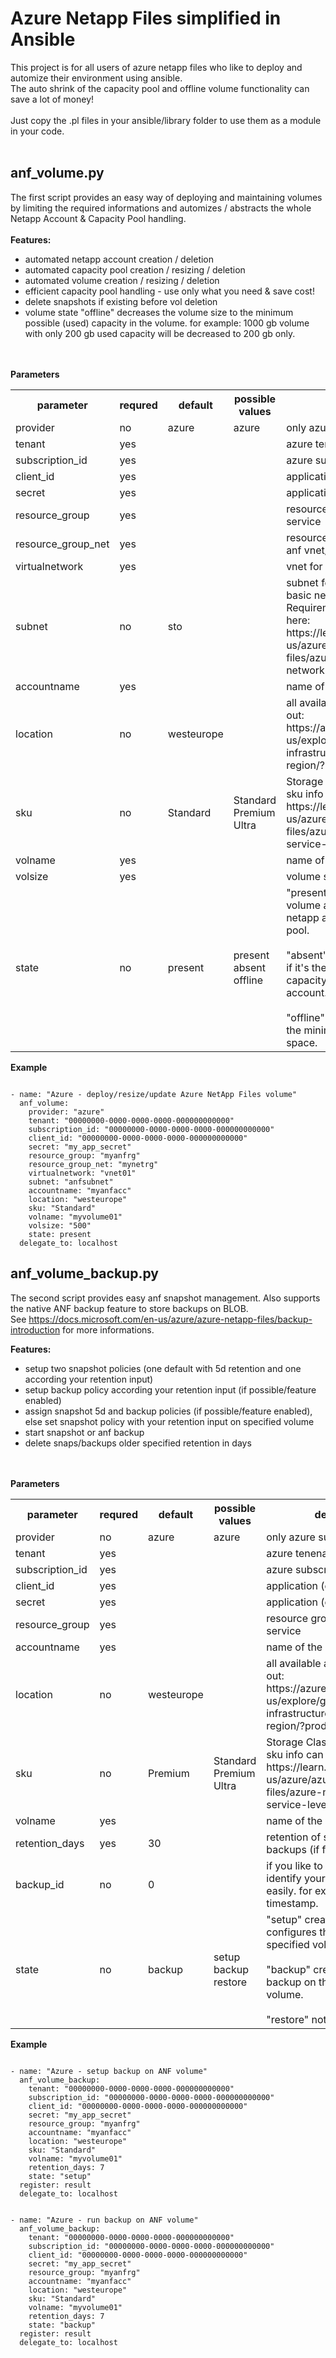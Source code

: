 # Azure Netapp Files simplified in Ansible

This project is for all users of azure netapp files who like to deploy and automize their environment using ansible.<br>
The auto shrink of the capacity pool and offline volume functionality can save a lot of money!<br>
<br>
Just copy the .pl files in your ansible/library folder to use them as a module in your code.
<br><br>
## anf_volume.py
The first script provides an easy way of deploying and maintaining volumes by limiting the required informations and automizes / abstracts the whole Netapp Account & Capacity Pool handling.<br><br>
<b>Features:</b><br>
<div><ul>
  <li>automated netapp account creation / deletion</li>
  <li>automated capacity pool creation / resizing / deletion</li>
  <li>automated volume creation / resizing / deletion</li>
  <li>efficient capacity pool handling - use only what you need & save cost!</li>
  <li>delete snapshots if existing before vol deletion</li>
  <li>volume state "offline" decreases the volume size to the minimum possible (used) capacity in the volume. for example: 1000 gb volume with only 200 gb used capacity will be decreased to 200 gb only.</li>
</ul></div>

<br><br>
<b>Parameters</b>
<table>
  <tr>
    <th>parameter</th>
    <th>requred</th>
    <th>default</th>
    <th>possible values</th>
    <th>description</th>
  </tr>
  <tr>
    <td>provider</td>
    <td>no</td>
    <td>azure</td>
    <td>azure</td>
    <td>only azure support right now.</td>
  </tr>
  <tr>
    <td>tenant</td>
    <td>yes</td>
    <td></td>
    <td></td>
    <td>azure tenenat id</td>
  </tr>
  <tr>
    <td>subscription_id</td>
    <td>yes</td>
    <td></td>
    <td></td>
    <td>azure subscription id</td>
  </tr>
  <tr>
    <td>client_id</td>
    <td>yes</td>
    <td></td>
    <td></td>
    <td>application (client) id</td>
  </tr>
  <tr>
    <td>secret</td>
    <td>yes</td>
    <td></td>
    <td></td>
    <td>application (client) secret</td>
  </tr>
  <tr>
    <td>resource_group</td>
    <td>yes</td>
    <td></td>
    <td></td>
    <td>resource group for your anf service</td>
  </tr>
  <tr>
    <td>resource_group_net</td>
    <td>yes</td>
    <td></td>
    <td></td>
    <td>resource group of the existing anf vnet/subnet</td>
  </tr>
  <tr>
    <td>virtualnetwork</td>
    <td>yes</td>
    <td></td>
    <td></td>
    <td>vnet for anf</td>
  </tr>
  <tr>
    <td>subnet</td>
    <td>no</td>
    <td>sto</td>
    <td></td>
    <td>subnet for anf. Till now only basic networking supported. Requirements can be found here: <link>https://learn.microsoft.com/en-us/azure/azure-netapp-files/azure-netapp-files-network-topologies#subnets</link></td>
  </tr>
  <tr>
    <td>accountname</td>
    <td>yes</td>
    <td></td>
    <td></td>
    <td>name of the netapp account</td>
  </tr>
  <tr>
    <td>location</td>
    <td>no</td>
    <td>westeurope</td>
    <td></td>
    <td>all available anf locations. check out: <link>https://azure.microsoft.com/en-us/explore/global-infrastructure/products-by-region/?products=netapp</link></td>
  </tr>
  <tr>
    <td>sku</td>
    <td>no</td>
    <td>Standard</td>
    <td>Standard<br>Premium<br>Ultra</td>
    <td>Storage Class of the volume. sku info can be found here: <link>https://learn.microsoft.com/en-us/azure/azure-netapp-files/azure-netapp-files-service-levels</link></td>
  </tr>
  <tr>
    <td>volname</td>
    <td>yes</td>
    <td></td>
    <td></td>
    <td>name of the volume</td>
  </tr>
  <tr>
    <td>volsize</td>
    <td>yes</td>
    <td></td>
    <td></td>
    <td>volume size in gb</td>
  </tr>
  <tr>
    <td>state</td>
    <td>no</td>
    <td>present</td>
    <td>present<br>absent<br>offline</td>
    <td>"present" creates or updates a volume and if required the netapp account and capacity pool.<br><br>"absent" deletes a volume and if it's the last one deletes the capacity pool and storage account.<br><br>"offline" shrinks the volume to the minimum possible used space.</td>
  </tr>
</table>

<b>Example</b>
<pre><code>
- name: "Azure - deploy/resize/update Azure NetApp Files volume"
  anf_volume:    
    provider: "azure"
    tenant: "00000000-0000-0000-0000-000000000000"
    subscription_id: "00000000-0000-0000-0000-000000000000"
    client_id: "00000000-0000-0000-0000-000000000000"
    secret: "my_app_secret"
    resource_group: "myanfrg"
    resource_group_net: "mynetrg"
    virtualnetwork: "vnet01"
    subnet: "anfsubnet"
    accountname: "myanfacc"
    location: "westeurope"
    sku: "Standard" 
    volname: "myvolume01"
    volsize: "500"    
    state: present
  delegate_to: localhost
</code></pre>

## anf_volume_backup.py
The second script provides easy anf snapshot management. Also supports the native ANF backup feature to store backups on BLOB.<br>
See <link>https://docs.microsoft.com/en-us/azure/azure-netapp-files/backup-introduction</link> for more informations.

<b>Features:</b><br>
<div><ul>
  <li>setup two snapshot policies (one default with 5d retention and one according your retention input)</li>
  <li>setup backup policy according your retention input (if possible/feature enabled)</li>
  <li>assign snapshot 5d and backup policies (if possible/feature enabled), else set snapshot policy with your retention input on specified volume</li>
  <li>start snapshot or anf backup</li>
  <li>delete snaps/backups older specified retention in days</li>
</ul></div>

<br><br>
<b>Parameters</b>
<table>
  <tr>
    <th>parameter</th>
    <th>requred</th>
    <th>default</th>
    <th>possible values</th>
    <th>description</th>
  </tr>
  <tr>
    <td>provider</td>
    <td>no</td>
    <td>azure</td>
    <td>azure</td>
    <td>only azure support right now.</td>
  </tr>
  <tr>
    <td>tenant</td>
    <td>yes</td>
    <td></td>
    <td></td>
    <td>azure tenenat id</td>
  </tr>
  <tr>
    <td>subscription_id</td>
    <td>yes</td>
    <td></td>
    <td></td>
    <td>azure subscription id</td>
  </tr>
  <tr>
    <td>client_id</td>
    <td>yes</td>
    <td></td>
    <td></td>
    <td>application (client) id</td>
  </tr>
  <tr>
    <td>secret</td>
    <td>yes</td>
    <td></td>
    <td></td>
    <td>application (client) secret</td>
  </tr>
  <tr>
    <td>resource_group</td>
    <td>yes</td>
    <td></td>
    <td></td>
    <td>resource group for your anf service</td>
  </tr>
  <tr>
    <td>accountname</td>
    <td>yes</td>
    <td></td>
    <td></td>
    <td>name of the netapp account</td>
  </tr>
  <tr>
    <td>location</td>
    <td>no</td>
    <td>westeurope</td>
    <td></td>
    <td>all available anf locations. check out: <link>https://azure.microsoft.com/en-us/explore/global-infrastructure/products-by-region/?products=netapp</link></td>
  </tr>
  <tr>
    <td>sku</td>
    <td>no</td>
    <td>Premium</td>
    <td>Standard<br>Premium<br>Ultra</td>
    <td>Storage Class of the volume. sku info can be found here: <link>https://learn.microsoft.com/en-us/azure/azure-netapp-files/azure-netapp-files-service-levels</link></td>
  </tr>
  <tr>
    <td>volname</td>
    <td>yes</td>
    <td></td>
    <td></td>
    <td>name of the volume</td>
  </tr>
  <tr>
    <td>retention_days</td>
    <td>yes</td>
    <td>30</td>
    <td></td>
    <td>retention of snapshots or anf backups (if feature is enabled)</td>
  </tr>
  <tr>
    <td>backup_id</td>
    <td>no</td>
    <td>0</td>
    <td></td>
    <td>if you like to add an backup id to identify your backups more easily. for example via a timestamp.</td>
  </tr>
  <tr>
    <td>state</td>
    <td>no</td>
    <td>backup</td>
    <td>setup<br>backup<br>restore</td>
    <td>"setup" creates policies and configures them on the specified volume.<br><br>"backup" creates a snap or anf backup on the specified volume.<br><br>"restore" not implemented yet.</td>
  </tr>
</table>

<b>Example</b>
<pre><code>
- name: "Azure - setup backup on ANF volume"
  anf_volume_backup:
    tenant: "00000000-0000-0000-0000-000000000000"
    subscription_id: "00000000-0000-0000-0000-000000000000"
    client_id: "00000000-0000-0000-0000-000000000000"
    secret: "my_app_secret"
    resource_group: "myanfrg"
    accountname: "myanfacc"
    location: "westeurope"
    sku: "Standard" 
    volname: "myvolume01"
    retention_days: 7
    state: "setup"
  register: result
  delegate_to: localhost
</code></pre>
<pre><code>
- name: "Azure - run backup on ANF volume"
  anf_volume_backup:
    tenant: "00000000-0000-0000-0000-000000000000"
    subscription_id: "00000000-0000-0000-0000-000000000000"
    client_id: "00000000-0000-0000-0000-000000000000"
    secret: "my_app_secret"
    resource_group: "myanfrg"
    accountname: "myanfacc"
    location: "westeurope"
    sku: "Standard" 
    volname: "myvolume01"
    retention_days: 7
    state: "backup"
  register: result
  delegate_to: localhost
</code></pre>
